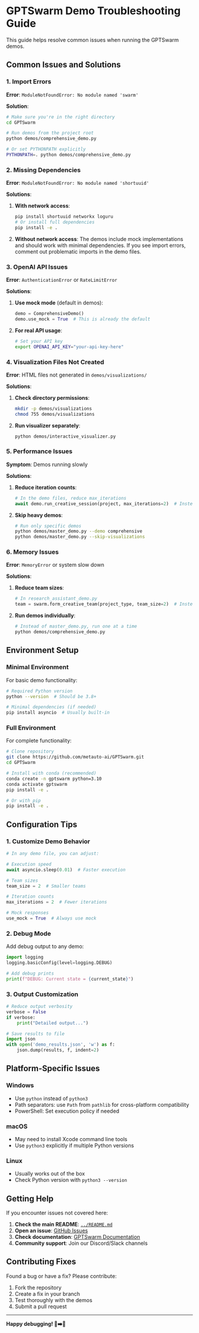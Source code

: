 # GPTSwarm Demo Troubleshooting Guide

This guide helps resolve common issues when running the GPTSwarm demos.

## Common Issues and Solutions

### 1. Import Errors

**Error**: `ModuleNotFoundError: No module named 'swarm'`

**Solution**:
```bash
# Make sure you're in the right directory
cd GPTSwarm

# Run demos from the project root
python demos/comprehensive_demo.py

# Or set PYTHONPATH explicitly
PYTHONPATH=. python demos/comprehensive_demo.py
```

### 2. Missing Dependencies

**Error**: `ModuleNotFoundError: No module named 'shortuuid'`

**Solutions**:
1. **With network access**:
   ```bash
   pip install shortuuid networkx loguru
   # Or install full dependencies
   pip install -e .
   ```

2. **Without network access**:
   The demos include mock implementations and should work with minimal dependencies. If you see import errors, comment out problematic imports in the demo files.

### 3. OpenAI API Issues

**Error**: `AuthenticationError` or `RateLimitError`

**Solutions**:
1. **Use mock mode** (default in demos):
   ```python
   demo = ComprehensiveDemo()
   demo.use_mock = True  # This is already the default
   ```

2. **For real API usage**:
   ```bash
   # Set your API key
   export OPENAI_API_KEY="your-api-key-here"
   ```

### 4. Visualization Files Not Created

**Error**: HTML files not generated in `demos/visualizations/`

**Solutions**:
1. **Check directory permissions**:
   ```bash
   mkdir -p demos/visualizations
   chmod 755 demos/visualizations
   ```

2. **Run visualizer separately**:
   ```bash
   python demos/interactive_visualizer.py
   ```

### 5. Performance Issues

**Symptom**: Demos running slowly

**Solutions**:
1. **Reduce iteration counts**:
   ```python
   # In the demo files, reduce max_iterations
   await demo.run_creative_session(project, max_iterations=2)  # Instead of 5
   ```

2. **Skip heavy demos**:
   ```bash
   # Run only specific demos
   python demos/master_demo.py --demo comprehensive
   python demos/master_demo.py --skip-visualizations
   ```

### 6. Memory Issues

**Error**: `MemoryError` or system slow down

**Solutions**:
1. **Reduce team sizes**:
   ```python
   # In research_assistant_demo.py
   team = swarm.form_creative_team(project_type, team_size=2)  # Instead of 4
   ```

2. **Run demos individually**:
   ```bash
   # Instead of master_demo.py, run one at a time
   python demos/comprehensive_demo.py
   ```

## Environment Setup

### Minimal Environment
For basic demo functionality:
```bash
# Required Python version
python --version  # Should be 3.8+

# Minimal dependencies (if needed)
pip install asyncio  # Usually built-in
```

### Full Environment
For complete functionality:
```bash
# Clone repository
git clone https://github.com/metauto-ai/GPTSwarm.git
cd GPTSwarm

# Install with conda (recommended)
conda create -n gptswarm python=3.10
conda activate gptswarm
pip install -e .

# Or with pip
pip install -e .
```

## Configuration Tips

### 1. Customize Demo Behavior

```python
# In any demo file, you can adjust:

# Execution speed
await asyncio.sleep(0.01)  # Faster execution

# Team sizes
team_size = 2  # Smaller teams

# Iteration counts
max_iterations = 2  # Fewer iterations

# Mock responses
use_mock = True  # Always use mock
```

### 2. Debug Mode

Add debug output to any demo:

```python
import logging
logging.basicConfig(level=logging.DEBUG)

# Add debug prints
print(f"DEBUG: Current state = {current_state}")
```

### 3. Output Customization

```python
# Reduce output verbosity
verbose = False
if verbose:
    print("Detailed output...")

# Save results to file
import json
with open('demo_results.json', 'w') as f:
    json.dump(results, f, indent=2)
```

## Platform-Specific Issues

### Windows
- Use `python` instead of `python3`
- Path separators: use `Path` from `pathlib` for cross-platform compatibility
- PowerShell: Set execution policy if needed

### macOS
- May need to install Xcode command line tools
- Use `python3` explicitly if multiple Python versions

### Linux
- Usually works out of the box
- Check Python version with `python3 --version`

## Getting Help

If you encounter issues not covered here:

1. **Check the main README**: [`../README.md`](../README.md)
2. **Open an issue**: [GitHub Issues](https://github.com/metauto-ai/GPTSwarm/issues)
3. **Check documentation**: [GPTSwarm Documentation](https://gptswarm.org)
4. **Community support**: Join our Discord/Slack channels

## Contributing Fixes

Found a bug or have a fix? Please contribute:

1. Fork the repository
2. Create a fix in your branch
3. Test thoroughly with the demos
4. Submit a pull request

---

**Happy debugging! 🐛➡️🐝**